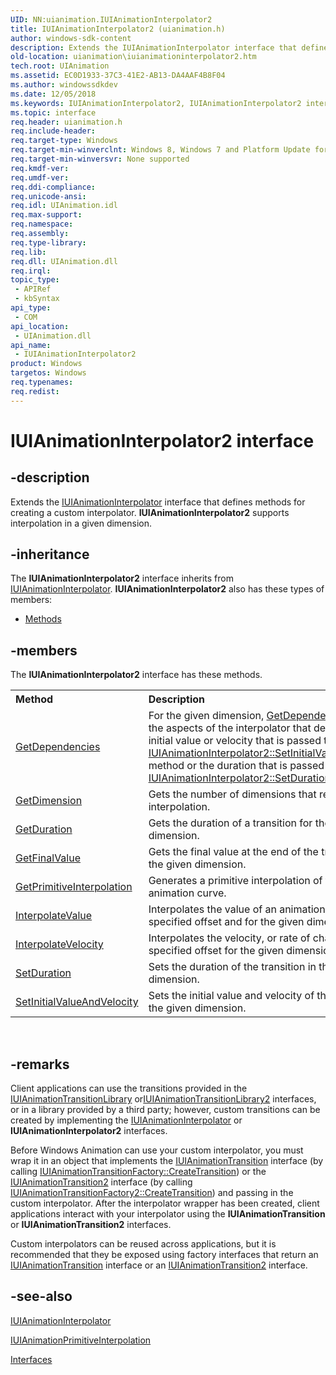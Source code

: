 ```yaml
---
UID: NN:uianimation.IUIAnimationInterpolator2
title: IUIAnimationInterpolator2 (uianimation.h)
author: windows-sdk-content
description: Extends the IUIAnimationInterpolator interface that defines methods for creating a custom interpolator. IUIAnimationInterpolator2 supports interpolation in a given dimension.
old-location: uianimation\iuianimationinterpolator2.htm
tech.root: UIAnimation
ms.assetid: EC0D1933-37C3-41E2-AB13-DA4AAF4B8F04
ms.author: windowssdkdev
ms.date: 12/05/2018
ms.keywords: IUIAnimationInterpolator2, IUIAnimationInterpolator2 interface [Windows Animation], IUIAnimationInterpolator2 interface [Windows Animation],described, uianimation.iuianimationinterpolator2, uianimation/IUIAnimationInterpolator2
ms.topic: interface
req.header: uianimation.h
req.include-header: 
req.target-type: Windows
req.target-min-winverclnt: Windows 8, Windows 7 and Platform Update for Windows 7 [desktop apps \| UWP apps]
req.target-min-winversvr: None supported
req.kmdf-ver: 
req.umdf-ver: 
req.ddi-compliance: 
req.unicode-ansi: 
req.idl: UIAnimation.idl
req.max-support: 
req.namespace: 
req.assembly: 
req.type-library: 
req.lib: 
req.dll: UIAnimation.dll
req.irql: 
topic_type:
 - APIRef
 - kbSyntax
api_type:
 - COM
api_location:
 - UIAnimation.dll
api_name:
 - IUIAnimationInterpolator2
product: Windows
targetos: Windows
req.typenames: 
req.redist: 
---
```


# IUIAnimationInterpolator2 interface


## -description


Extends the <a href="https://msdn.microsoft.com/8e1f2a9a-ab93-485a-83b2-baebb9ee4bcc">IUIAnimationInterpolator</a> interface that defines methods for creating a custom interpolator.   <b>IUIAnimationInterpolator2</b> supports interpolation in a given dimension. 


## -inheritance

The <b xmlns:loc="http://microsoft.com/wdcml/l10n">IUIAnimationInterpolator2</b> interface inherits from <a href="https://msdn.microsoft.com/8e1f2a9a-ab93-485a-83b2-baebb9ee4bcc">IUIAnimationInterpolator</a>. <b>IUIAnimationInterpolator2</b> also has these types of members:
<ul>
<li><a href="https://docs.microsoft.com/">Methods</a></li>
</ul>

## -members

The <b>IUIAnimationInterpolator2</b> interface has these methods.
<table class="members" id="memberListMethods">
<tr>
<th align="left" width="37%">Method</th>
<th align="left" width="63%">Description</th>
</tr>
<tr data="declared;">
<td align="left" width="37%">
<a href="https://msdn.microsoft.com/DC6F046E-1A35-4FB9-9016-853AF2B598DE">GetDependencies</a>
</td>
<td align="left" width="63%">
For the given dimension, <a href="https://msdn.microsoft.com/DC6F046E-1A35-4FB9-9016-853AF2B598DE">GetDependencies</a> retrieves the aspects of the interpolator that depend on the initial value or velocity that is passed to the <a href="https://msdn.microsoft.com/F1C0C54D-86C3-4B65-96A4-66D89F2B2084">IUIAnimationInterpolator2::SetInitialValueAndVelocity</a> method or the duration that is passed to the <a href="https://msdn.microsoft.com/C1E6EC87-283A-4C56-96C5-531C5C5F5575">IUIAnimationInterpolator2::SetDuration</a> method.

</td>
</tr>
<tr data="declared;">
<td align="left" width="37%">
<a href="https://msdn.microsoft.com/66CA3AE5-4332-42CC-BD38-A5F19F0F3C89">GetDimension</a>
</td>
<td align="left" width="63%">
Gets the number of dimensions that require interpolation.

</td>
</tr>
<tr data="declared;">
<td align="left" width="37%">
<a href="https://msdn.microsoft.com/962FAF0A-CFA9-4F0D-AADC-75B42E788151">GetDuration</a>
</td>
<td align="left" width="63%">
Gets the duration of a transition for the given dimension.

</td>
</tr>
<tr data="declared;">
<td align="left" width="37%">
<a href="https://msdn.microsoft.com/330816C7-1641-41FA-8FB9-56FCE0108593">GetFinalValue</a>
</td>
<td align="left" width="63%">
Gets the final value at the end of the transition for the given dimension.

</td>
</tr>
<tr data="declared;">
<td align="left" width="37%">
<a href="https://msdn.microsoft.com/E3CE4D97-08C8-46F4-B8B0-42CA4212DF50">GetPrimitiveInterpolation</a>
</td>
<td align="left" width="63%">
Generates a primitive interpolation of the specified animation curve.

</td>
</tr>
<tr data="declared;">
<td align="left" width="37%">
<a href="https://msdn.microsoft.com/A512B264-642A-4E4B-9AEA-DE80B9D99A53">InterpolateValue</a>
</td>
<td align="left" width="63%">
Interpolates the value of an animation variable at the specified offset and for the given dimension.

</td>
</tr>
<tr data="declared;">
<td align="left" width="37%">
<a href="https://msdn.microsoft.com/B6BD1B9D-3553-4A83-BB57-629611F9CA18">InterpolateVelocity</a>
</td>
<td align="left" width="63%">
Interpolates the velocity, or rate of change, at the specified offset for the given dimension.

</td>
</tr>
<tr data="declared;">
<td align="left" width="37%">
<a href="https://msdn.microsoft.com/C1E6EC87-283A-4C56-96C5-531C5C5F5575">SetDuration</a>
</td>
<td align="left" width="63%">
Sets the duration of the transition in the given dimension.

</td>
</tr>
<tr data="declared;">
<td align="left" width="37%">
<a href="https://msdn.microsoft.com/F1C0C54D-86C3-4B65-96A4-66D89F2B2084">SetInitialValueAndVelocity</a>
</td>
<td align="left" width="63%">
Sets the initial value and velocity of the transition for the given dimension.

</td>
</tr>
</table> 


## -remarks



Client applications can use the transitions provided in  the <a href="https://msdn.microsoft.com/7d256937-b191-499f-9711-05a5ef3b8e18">IUIAnimationTransitionLibrary</a> or<a href="https://msdn.microsoft.com/92C10ED5-DCE6-4B1D-8608-E2C3C6AD97BA">IUIAnimationTransitionLibrary2</a> interfaces, or in a library provided by a third party; however, custom transitions can be created by implementing the <a href="https://msdn.microsoft.com/8e1f2a9a-ab93-485a-83b2-baebb9ee4bcc">IUIAnimationInterpolator</a> or  <b>IUIAnimationInterpolator2</b> interfaces.

Before Windows Animation can use your custom interpolator, you must wrap it in an object that implements the  <a href="https://msdn.microsoft.com/99804a2f-82c9-494c-b75d-69e66f1e49ef">IUIAnimationTransition</a> interface (by calling <a href="https://msdn.microsoft.com/02d28669-0cbd-41e2-b9ca-4ad893f09fc9">IUIAnimationTransitionFactory::CreateTransition</a>) or the <a href="https://msdn.microsoft.com/CACB8053-7716-42E4-9C3B-9CCBBC30808A">IUIAnimationTransition2</a> interface (by calling  <a href="https://msdn.microsoft.com/EB829B6A-770C-486A-9BA2-4D7C8F073C8F">IUIAnimationTransitionFactory2::CreateTransition</a>)  and passing in the custom  interpolator.  After the interpolator wrapper has been created, client applications interact with your interpolator using the <b>IUIAnimationTransition</b> or <b>IUIAnimationTransition2</b> interfaces.

Custom interpolators can be reused across applications, but it is recommended that they be exposed using factory interfaces that return an  <a href="https://msdn.microsoft.com/99804a2f-82c9-494c-b75d-69e66f1e49ef">IUIAnimationTransition</a> interface or an <a href="https://msdn.microsoft.com/CACB8053-7716-42E4-9C3B-9CCBBC30808A">IUIAnimationTransition2</a> interface.




## -see-also




<a href="https://msdn.microsoft.com/8e1f2a9a-ab93-485a-83b2-baebb9ee4bcc">IUIAnimationInterpolator</a>



<a href="https://msdn.microsoft.com/6EAE7874-1103-4D2E-A325-37E5A95705F5">IUIAnimationPrimitiveInterpolation</a>



<a href="https://msdn.microsoft.com/b54e319c-e140-4fd9-8045-5eb6f4a31326">Interfaces</a>
 

 

